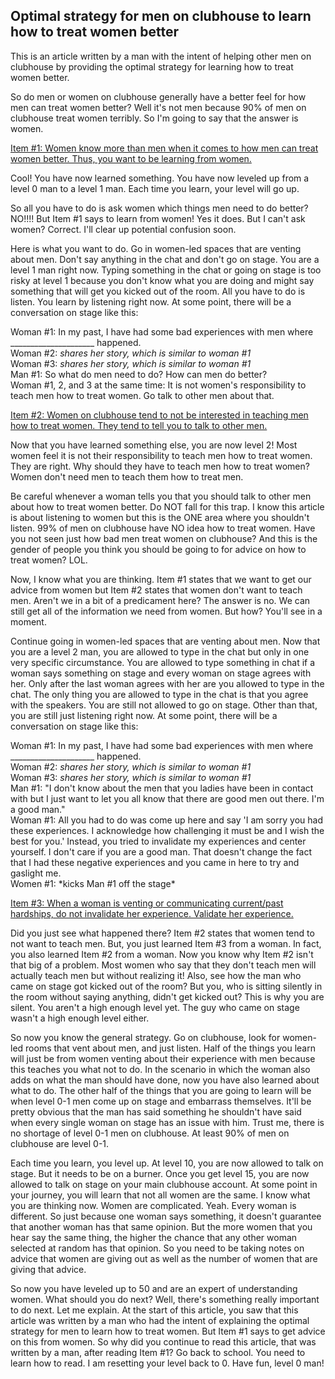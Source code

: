 ## Optimal strategy for men on clubhouse to learn how to treat women better

This is an article written by a man with the intent of helping other men on clubhouse by providing the optimal strategy for learning how to treat women better.  

So do men or women on clubhouse generally have a better feel for how men can treat women better? Well it's not men because 90% of men on clubhouse treat women terribly. So I'm going to say that the answer is women.

<ins>Item #1: Women know more than men when it comes to how men can treat women better. Thus, you want to be learning from women.</ins>  

Cool! You have now learned something. You have now leveled up from a level 0 man to a level 1 man. Each time you learn, your level will go up.

So all you have to do is ask women which things men need to do better? NO!!!! But Item #1 says to learn from women! Yes it does. But I can't ask women? Correct. I'll clear up potential confusion soon.

Here is what you want to do. Go in women-led spaces that are venting about men. Don't say anything in the chat and don't go on stage. You are a level 1 man right now. Typing something in the chat or going on stage is too risky at level 1 because you don't know what you are doing and might say something that will get you kicked out of the room. All you have to do is listen. You learn by listening right now. At some point, there will be a conversation on stage like this:

Woman #1: In my past, I have had some bad experiences with men where _____________________ happened.  
Woman #2: *shares her story, which is similar to woman #1*  
Woman #3: *shares her story, which is similar to woman #1*  
Man #1: So what do men need to do? How can men do better?  
Woman #1, 2, and 3 at the same time: It is not women's responsibility to teach men how to treat women. Go talk to other men about that.  

<ins>Item #2: Women on clubhouse tend to not be interested in teaching men how to treat women. They tend to tell you to talk to other men.</ins>  

Now that you have learned something else, you are now level 2! Most women feel it is not their responsibility to teach men how to treat women. They are right. Why should they have to teach men how to treat women? Women don't need men to teach them how to treat men.  

Be careful whenever a woman tells you that you should talk to other men about how to treat women better. Do NOT fall for this trap. I know this article is about listening to women but this is the ONE area where you shouldn't listen. 99% of men on clubhouse have NO idea how to treat women. Have you not seen just how bad men treat women on clubhouse? And this is the gender of people you think you should be going to for advice on how to treat women? LOL.  

Now, I know what you are thinking. Item #1 states that we want to get our advice from women but Item #2 states that women don't want to teach men. Aren't we in a bit of a predicament here? The answer is no. We can still get all of the information we need from women. But how? You'll see in a moment.  

Continue going in women-led spaces that are venting about men. Now that you are a level 2 man, you are allowed to type in the chat but only in one very specific circumstance. You are allowed to type something in chat if a woman says something on stage and every woman on stage agrees with her. Only after the last woman agrees with her are you allowed to type in the chat. The only thing you are allowed to type in the chat is that you agree with the speakers. You are still not allowed to go on stage. Other than that, you are still just listening right now. At some point, there will be a conversation on stage like this:

Woman #1: In my past, I have had some bad experiences with men where _____________________ happened.  
Woman #2: *shares her story, which is similar to woman #1*  
Woman #3: *shares her story, which is similar to woman #1*  
Man #1: "I don't know about the men that you ladies have been in contact with but I just want to let you all know that there are good men out there. I'm a good man."  
Woman #1: All you had to do was come up here and say 'I am sorry you had these experiences. I acknowledge how challenging it must be and I wish the best for you.' Instead, you tried to invalidate my experiences and center yourself. I don't care if you are a good man. That doesn't change the fact that I had these negative experiences and you came in here to try and gaslight me.  
Women #1: \*kicks Man #1 off the stage\*  

<ins>Item #3: When a woman is venting or communicating current/past hardships, do not invalidate her experience. Validate her experience.</ins>  

Did you just see what happened there? Item #2 states that women tend to not want to teach men. But, you just learned Item #3 from a woman. In fact, you also learned Item #2 from a woman. Now you know why Item #2 isn't that big of a problem. Most women who say that they don't teach men will actually teach men but without realizing it! Also, see how the man who came on stage got kicked out of the room? But you, who is sitting silently in the room without saying anything, didn't get kicked out? This is why you are silent. You aren't a high enough level yet. The guy who came on stage wasn't a high enough level either.  

So now you know the general strategy. Go on clubhouse, look for women-led rooms that vent about men, and just listen. Half of the things you learn will just be from women venting about their experience with men because this teaches you what not to do. In the scenario in which the woman also adds on what the man should have done, now you have also learned about what to do. The other half of the things that you are going to learn will be when level 0-1 men come up on stage and embarrass themselves. It'll be pretty obvious that the man has said something he shouldn't have said when every single woman on stage has an issue with him. Trust me, there is no shortage of level 0-1 men on clubhouse. At least 90% of men on clubhouse are level 0-1.  

Each time you learn, you level up. At level 10, you are now allowed to talk on stage. But it needs to be on a burner. Once you get level 15, you are now allowed to talk on stage on your main clubhouse account. At some point in your journey, you will learn that not all women are the same. I know what you are thinking now. Women are complicated. Yeah. Every woman is different. So just because one woman says something, it doesn't guarantee that another woman has that same opinion. But the more women that you hear say the same thing, the higher the chance that any other woman selected at random has that opinion. So you need to be taking notes on advice that women are giving out as well as the number of women that are giving that advice.

So now you have leveled up to 50 and are an expert of understanding women. What should you do next? Well, there's something really important to do next. Let me explain. At the start of this article, you saw that this article was written by a man who had the intent of explaining the optimal strategy for men to learn how to treat women. But Item #1 says to get advice on this from women. So why did you continue to read this article, that was written by a man, after reading Item #1? Go back to school. You need to learn how to read. I am resetting your level back to 0. Have fun, level 0 man!
